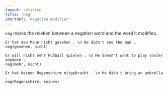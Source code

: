 ```yaml
---
layout: relation
title: 'neg'
shortdef: 'negation modifier'
---
```


`neg` marks the relation between a negation word and the word it modifies.

~~~ sdparse
Er hat den Mann nicht gesehen . \n He didn't see the man .
neg(gesehen, nicht)
~~~

~~~ sdparse
Er will nicht mehr Fußball spielen . \n He doesn't want to play soccer anymore .
neg(mehr, nicht)
~~~

~~~ sdparse
Er hat keinen Regenschirm mitgebracht . \n He didn't bring an umbrella .
neg(Regenschirm, keinen)
~~~
